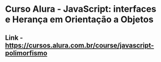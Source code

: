 # Curso Alura - JavaScript: interfaces e Herança em Orientação a Objetos

## Link - https://cursos.alura.com.br/course/javascript-polimorfismo
